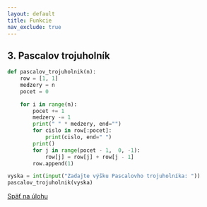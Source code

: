 ```yaml
---
layout: default
title: Funkcie
nav_exclude: true
---
```


## 3. Pascalov trojuholník
```python
def pascalov_trojuholnik(n):
    row = [1, 1]
    medzery = n
    pocet = 0

    for i in range(n):
        pocet += 1
        medzery -= 1
        print(" " * medzery, end="")
        for cislo in row[:pocet]:
            print(cislo, end=" ")
        print()
        for j in range(pocet - 1,  0, -1):
            row[j] = row[j] + row[j - 1]
        row.append(1)

vyska = int(input("Zadajte výšku Pascalovho trojuholníka: "))
pascalov_trojuholnik(vyska)
```

[Späť na úlohu](/coding/beginner/7-chapter/3.html)